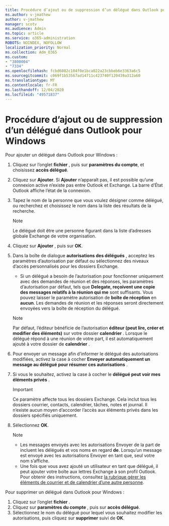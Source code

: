 ```yaml
---
title: Procédure d’ajout ou de suppression d’un délégué dans Outlook pour Windows
ms.author: v-jmathew
author: v-jmathew
manager: scotv
ms.audience: Admin
ms.topic: article
ms.service: o365-administration
ROBOTS: NOINDEX, NOFOLLOW
localization_priority: Normal
ms.collection: Adm_O365
ms.custom:
- "3800004"
- "7334"
ms.openlocfilehash: fcbd6082c104f0e1bca022a23cbbeb6e3363a6c5
ms.sourcegitcommit: c069f1b53567ad14711c423740f120439a312a60
ms.translationtype: MT
ms.contentlocale: fr-FR
ms.lasthandoff: 12/04/2020
ms.locfileid: "49571837"
---
```

# <a name="how-to-add-or-remove-a-delegate-in-outlook-for-windows"></a>Procédure d’ajout ou de suppression d’un délégué dans Outlook pour Windows

Pour ajouter un délégué dans Outlook pour Windows : 

1. Cliquez sur l’onglet **fichier** , puis sur **paramètres du compte**, et choisissez **accès délégué**.
2. Cliquez sur **Ajouter**. Si **Ajouter** n’apparaît pas, il est possible qu’une connexion active n’existe pas entre Outlook et Exchange. La barre d’État Outlook affiche l’état de la connexion.
3. Tapez le nom de la personne que vous voulez désigner comme délégué, ou recherchez et choisissez le nom dans la liste des résultats de la recherche.

    > [!NOTE]
    > Le délégué doit être une personne figurant dans la liste d’adresses globale Exchange de votre organisation.
4. Cliquez sur **Ajouter** , puis sur **OK**.
5. Dans la boîte de dialogue **autorisations des délégués** , acceptez les paramètres d’autorisation par défaut ou sélectionnez des niveaux d’accès personnalisés pour les dossiers Exchange.

    - Si un délégué a besoin de l’autorisation pour fonctionner uniquement avec des demandes de réunion et des réponses, les paramètres d’autorisation par défaut, tels que **Delegate, reçoivent une copie des messages relatifs à la réunion qui me** sont suffisants. Vous pouvez laisser le paramètre autorisation de **boîte de réception** en **aucun**. Les demandes de réunion et les réponses seront directement envoyées vers la boîte de réception du délégué.

    > [!NOTE]
    > Par défaut, l’éditeur bénéficie de l’autorisation **éditeur (peut lire, créer et modifier des éléments)** sur votre dossier **calendrier** . Lorsque le délégué répond à une réunion de votre part, il est automatiquement ajouté à votre dossier de **calendrier** .

5. Pour envoyer un message afin d’informer le délégué des autorisations modifiées, activez la case à cocher **Envoyer automatiquement un message au délégué pour résumer ces autorisations** .
6. Si vous le souhaitez, activez la case à cocher le **délégué peut voir mes éléments privés** .

    > [!IMPORTANT]
    > Ce paramètre affecte tous les dossiers Exchange. Cela inclut tous les dossiers courrier, contacts, calendrier, tâches, notes et journal. Il n’existe aucun moyen d’accorder l’accès aux éléments privés dans les dossiers spécifiés uniquement.

7. Sélectionnez **OK**.

    > [!NOTE]
    >
    > - Les messages envoyés avec les autorisations Envoyer de la part de incluent les délégués et vos noms en regard **de**. Lorsqu’un message est envoyé avec les autorisations Envoyer en tant que, seul votre nom s’affiche.
    > - Une fois que vous avez ajouté un utilisateur en tant que délégué, il peut ajouter votre boîte aux lettres Exchange à son profil Outlook. Pour obtenir des instructions, consultez [la rubrique gérer les éléments de courrier et de calendrier d’une autre personne](https://support.microsoft.com/office/manage-another-person-s-mail-and-calendar-items-afb79d6b-2967-43b9-a944-a6b953190af5).

Pour supprimer un délégué dans Outlook pour Windows :

1. Cliquez sur l’onglet **fichier** .
2. Cliquez sur **paramètres du compte** , puis sur **accès délégué**.
3. Sélectionnez le nom du délégué pour lequel vous souhaitez modifier les autorisations, puis cliquez sur **supprimer** suivi de **OK**.
